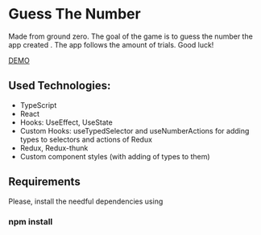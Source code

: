 # Guess The Number
Made from ground zero. The goal of the game is to guess the number the app created . The app follows the amount of trials. Good luck!

[DEMO](https://alexanchek.github.io/guessTheNumber/ "Demo of guess the number")

## Used Technologies:
- TypeScript
- React
- Hooks: UseEffect, UseState
- Custom Hooks: useTypedSelector and useNumberActions for adding types to selectors and actions of Redux
- Redux, Redux-thunk
- Custom component styles (with adding of types to them)

## Requirements
Please, install the needful dependencies using

### npm install
